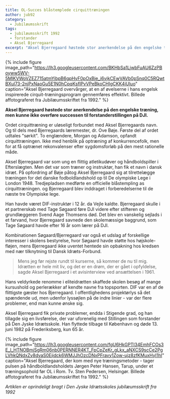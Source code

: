 ```yaml
---
title: OL-Succes blåstemplede cirquittræningen
author: jub92
category:
  - Jubilæumsskrift
tags:
  - jubilæumsskrift 1992
  - forstander
  - Aksel Bjerregaard
excerpt: "Aksel Bjerregaard høstede stor anerkendelse på den engelske træning, men kunne ikke overføre successen til forstanderstillingen på DJI."
---
```


{% include figure
    image_path="https://lh3.googleusercontent.com/BKHbSa1LjwbFuAU6ZzPBoyww5WV-5MlKVWoVZEZ715atmYibpB6gpHvF0pOxBje_i6vjkCEwVAVb0pSnq0C5RQwtBXul73-2njPxNaoGu5E1N0hCpqKsfIPvVPeBkoCHIgCKK4iUluo"
    caption="Aksel Bjerregaard overvårger, at en af øvelserne i hans engelsk inspirerede cirquit-træningsprogram gennemføres effektivt. Billede affotograferet fra Jubilæumsskriftet fra 1992." %}

**Aksel Bjerregaard høstede stor anerkendelse på den engelske træning, men kunne ikke overføre successen til forstanderstillingen på DJI.**

Ordet cirquittræning er uløseligt forbundet med Aksel Bjerregaards navn. Og til dels med Bjerregaards læremester, dr. Ove Bøje. Første del af ordet udtales "sørkit". To englændere, Morgan og Adamson, opfandt cirquittræningen. Ikke med henblik på optræning af konkurrencefolk, men for at få optrænet rekonvalenser efter sygdomsforløb på den mest rationelle måde.

Aksel Bjerregaard var som ung en flittig atletikudøver og håndboldspiller i Efterslægten. Men det var som træner og instruktør, han fik et navn i dansk idræt. På opfordring af Bøje påtog Aksel Bjerregaard sig at tilrettelægge træningen for det danske fodboldlandshold op til De olympiske Lege i London 1948. Tredjepladsen medførte en officielle blåstempling as cirquittræningen. og Bjerregaard blev inddraget i forberedelserne til de næste tre Olympiske lege.

Han havde været DIF-instruktør i 12 år. da Vejle kaldte. Bjerregaard skulle i et partnerskab med Tage Søgaard føre DJl videre efter stifteren og grundlæggeren Svend Aage Thomsens død. Det blev en vanskelig sejlads i et farvand, hvor Bjerregaard savnede den skolemæssige baggrund, som Tage Søgaard havde efter 16 år som lærer på DJI.

Kombinationen Søgaard/Bjerregaard var også et udslag af forskellige interesser i skolens bestyrelse, hvor Søgaard havde støtte hos højskole-fløjen, mens Bjerregaard ikke uventet hentede sin opbakning hos kredsen med nær tilknytning til Dansk Idræts-Forbund.

> Mens jeg før rejste rundt til kurserne, så kommer de nu til mig. Idrætten er hele mit liv, og det er en drøm, der er gået i opfyldelse, sagde Aksel Bjerregaard i et avisinterview ved ansættelsen i 1961.

Hans veldyrkede renomme i eliteidrætten skaffede skolen besøg af mange kursushold og perlerækker af kendte navne fra topsporten. DIF var en af de flittigste gæster hos Bjerregaard. I offentlighedens projektørlys så det spændende ud, men udenfor lyssøjlen på de indre linier - var der flere  problemer, end man kunne ønske sig.

Aksel Bjerregaard fik private problemer, endda i Stigende grad, og han tillagde sig en livsførelse, der var uforenelig med Stillingen som forstander på Den Jyske Idrætsskole. Han flyttede tilbage til København og døde 13. juni 1982 på Frederiksberg, kun 65 år.

{% include figure
    image_path="https://lh3.googleusercontent.com/fgU6HkGPTI34EmhFCOs3E_l_HTNOBmjSgRm06nb0PERNNER4KT_FpCpZeKr_gLkx_aNXCS9scCe2PgLVhkQNdxZy8dvaS0Ejidck6WMJJhOzcDNxPFravy1Zow-ujz8zfKMuxHyI1hI"
    caption="Aksel Bjerregaard, der kom med nye træningsmetoder - tager pulsen på håndboldlandsholdets Jørgen Peter Hansen, Tarup, under et træningsophold før OL i Rom. Tv. Sten Pedersen, Helsingør. Billede affotograferet fra Jubilæumsskriftet fra 1992." %}

_Artiklen er oprindeligt bragt i Den Jyske Idrætsskoles jubilæumsskrift fra 1992_
